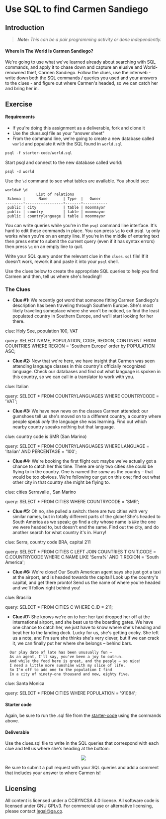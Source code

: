 # Use SQL to find Carmen Sandiego

## Introduction

> ***Note:*** _This can be a pair programming activity or done independently._

#### Where In The World Is Carmen Sandiego?

We're going to use what we've learned already about searching with SQL commands, and apply it to chase down and capture an elusive and World-renowned thief, Carmen Sandiego. Follow the clues, use the interweb - write down both the SQL commands / queries you used and your answers to the clues - and figure out where Carmen's headed, so we can catch her and bring her in.

## Exercise

#### Requirements

- If you're doing this assignment as a deliverable, fork and clone it
- Use the clues.sql file as your "answer sheet"
- From the command line, we're going to create a new database called `world` and populate it with the SQL found in `world.sql`

```sql
psql -f starter-code/world.sql
```

Start psql and connect to the new database called world:

```
psql -d world
```

Use the `\d` command to see what tables are available. You should see:

```
world=# \d
              List of relations
 Schema |      Name       | Type  |   Owner   
--------+-----------------+-------+-----------
 public | city            | table | moonmayor
 public | country         | table | moonmayor
 public | countrylanguage | table | moonmayor
```

You can write queries while you're in the `psql` command line interface. It's hard
to edit these commands in place. You can press `\q` to exit psql. `\q` only works
when you're on an empty line. If you're in the middle of entering text then press enter
to submit the current query (even if it has syntax errors) then press `\q` on an
empty line to quit.

Write your SQL query under the relevant clue in the `clues.sql` file! 
If it doesn't work, rework it and paste it into your `psql` shell.

Use the clues below to create the appropriate SQL queries to help you find Carmen and then, tell us where she's heading!!

### The Clues

  - **Clue #1:** We recently got word that someone fitting Carmen Sandiego's description has been traveling through Southern Europe. She's most likely traveling someplace where she won't be noticed, so find the least populated country in Southern Europe, and we'll start looking for her there.
    
  clue: 
  Holy See, population 100, VAT
  
  query: 
  SELECT NAME, POPULATION, CODE, REGION, CONTINENT FROM COUNTRIES WHERE REGION = 'Southern Europe' order by POPULATION ASC;


  - **Clue #2:** Now that we're here, we have insight that Carmen was seen attending language classes in this country's officially recognized language. Check our databases and find out what language is spoken in this country, so we can call in a translator to work with you.

  clue:
  Italian

  query:
  SELECT * FROM COUNTRYLANGUAGES WHERE COUNTRYCODE = 'VAT';


  - **Clue #3:** We have new news on the classes Carmen attended: our gumshoes tell us she's moved on to a different country, a country where people speak *only* the language she was learning. Find out which nearby country speaks nothing but that language.

  clue:
  country code is SMR (San Marino)

  query:
  SELECT * FROM COUNTRYLANGUAGES WHERE LANGUAGE = 'Italian' AND PERCENTAGE = '100';

  - **Clue #4:** We're booking the first flight out: maybe we've actually got a chance to catch her this time. There are only two cities she could be flying to in the country. One is named the *same* as the country – that would be too obvious. We're following our gut on this one; find out what other city in that country she might be flying to.

  clue:
  cities Serravalle , San Marino

  query:
  SELECT * FROM CITIES WHERE COUNTRYCODE = 'SMR';

  - **Clue #5:** Oh no, she pulled a switch: there are two cities with very similar names, but in totally different parts of the globe! She's headed to South America as we speak; go find a city whose name is *like* the one we were headed to, but doesn't end the same. Find out the city, and do another search for what country it's in. Hurry!

  clue: 
  Serra, country code BRA, capital 211

  query:
  SELECT * FROM CITIES C
  LEFT JOIN COUNTRIES T ON T.CODE = C.COUNTRYCODE
  WHERE C.NAME LIKE 'Serra%' AND T.REGION = 'South America';

  - **Clue #6:** We're close! Our South American agent says she just got a taxi at the airport, and is headed towards the capital! Look up the country's capital, and get there pronto! Send us the name of where you're headed and we'll follow right behind you!

  clue: 
  Brasilia

  query:
  SELECT * FROM CITIES C WHERE C.ID = 211;

  - **Clue #7:** She knows we're on to her: her taxi dropped her off at the international airport, and she beat us to the boarding gates. We have one chance to catch her, we just have to know where she's heading and beat her to the landing dock.
Lucky for us, she's getting cocky. She left us a note, and I'm sure she thinks she's very clever, but if we can crack it, we can finally put her where she belongs – behind bars.

```
  Our play date of late has been unusually fun –
  As an agent, I'll say, you've been a joy to outrun.
  And while the food here is great, and the people – so nice!
  I need a little more sunshine with my slice of life.
  So I'm off to add one to the population I find
  In a city of ninety-one thousand and now, eighty five.
```
clue: Santa Monica

query:
SELECT * FROM CITIES WHERE POPULATION = '91084';

#### Starter code

Again, be sure to run the .sql file from the [starter-code](starter-code/world.sql) using the commands above.

#### Deliverable

Use the clues.sql file to write in the SQL queries that correspond with each clue and tell us where she's heading at the bottom:

<p align="center">
  <img src ="example.png">
</p>

Be sure to submit a pull request with your SQL queries and add a comment that includes your answer to where Carmen is!

## Licensing
All content is licensed under a CC­BY­NC­SA 4.0 license.
All software code is licensed under GNU GPLv3. For commercial use or alternative licensing, please contact legal@ga.co.
